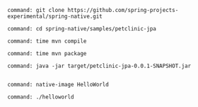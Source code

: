 ```terminal:execute
command: git clone https://github.com/spring-projects-experimental/spring-native.git
```

```terminal:execute
command: cd spring-native/samples/petclinic-jpa
```

```terminal:execute
command: time mvn compile
```

```terminal:execute
command: time mvn package
```

```terminal:execute
command: java -jar target/petclinic-jpa-0.0.1-SNAPSHOT.jar
```

```terminal:interrupt
```

```terminal:execute
command: native-image HelloWorld
```

```terminal:execute
command: ./helloworld
```
